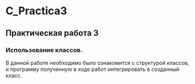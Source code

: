 # C_Practica3
## Практическая работа 3
### Использование классов.
В данной работе необходимо было ознакомится с структурой классов, и программу полученную в ходе работ интегрировать в созданный класс.

